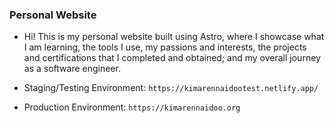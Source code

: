 ### Personal Website

- Hi! This is my personal website built using Astro, where I showcase what I am learning, the tools I use, my passions and interests, the projects and certifications that I completed and obtained; and my overall journey as a software engineer.

- Staging/Testing Environment:
`https://kimarennaidootest.netlify.app/`

- Production Environment: 
`https://kimarennaidoo.org`
